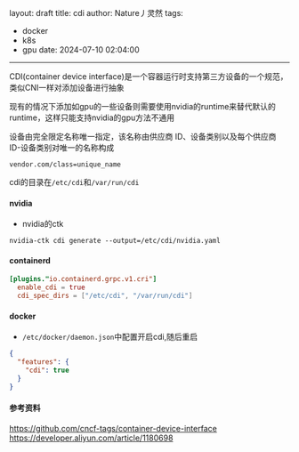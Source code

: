 layout: draft
title: cdi
author: Nature丿灵然
tags:
  - docker
  - k8s
  - gpu
date: 2024-07-10 02:04:00
---

CDI(container device interface)是一个容器运行时支持第三方设备的一个规范，类似CNI一样对添加设备进行抽象

<!--more-->

现有的情况下添加如gpu的一些设备则需要使用nvidia的runtime来替代默认的runtime，这样只能支持nvidia的gpu方法不通用

设备由完全限定名称唯一指定，该名称由供应商 ID、设备类别以及每个供应商 ID-设备类别对唯一的名称构成

```shell
vendor.com/class=unique_name
```

cdi的目录在`/etc/cdi`和`/var/run/cdi`

#### nvidia

- nvidia的ctk

```shell
nvidia-ctk cdi generate --output=/etc/cdi/nvidia.yaml
```

#### containerd

```toml
[plugins."io.containerd.grpc.v1.cri"]
  enable_cdi = true
  cdi_spec_dirs = ["/etc/cdi", "/var/run/cdi"]
```

#### docker

- `/etc/docker/daemon.json`中配置开启cdi,随后重启

```json
{
  "features": {
    "cdi": true
  }
}
```

#### 参考资料

<https://github.com/cncf-tags/container-device-interface>
<https://developer.aliyun.com/article/1180698>
